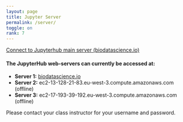 ```yaml
---
layout: page
title: Jupyter Server
permalink: /server/
toggle: on
rank: 7
---
```


<a href="https://www.biodatascience.io">Connect to Jupyterhub main server (biodatascience.io)</a>

#### The JupyterHub web-servers can currently be accessed at:
  - **Server 1:** <a href="https://www.biodatascience.io"> biodatascience.io</a>
  - **Server 2:** ec2-13-128-21-83.eu-west-3.compute.amazonaws.com (offline)
  - **Server 3:** ec2-17-193-39-192.eu-west-3.compute.amazonaws.com (offline)

Please contact your class instructor for your username and password. 
